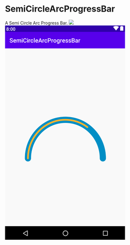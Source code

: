 # SemiCircleArcProgressBar
A Semi Circle Arc Progress Bar.
[![](https://jitpack.io/v/hadibtf/SemiCircleArcProgressBar.svg)](https://jitpack.io/#hadibtf/SemiCircleArcProgressBar)
![Alt text](https://github.com/hadibtf/SemiCircleArcProgressBar/blob/master/DemoSC/1.png "Optional title")
